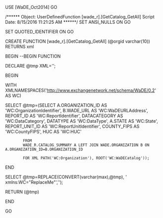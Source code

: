 ﻿USE [WaDE_Oct2014]
GO

/****** Object:  UserDefinedFunction [wade_r].[GetCatalog_GetAll]    Script Date: 8/15/2016 11:21:25 AM ******/
SET ANSI_NULLS ON
GO

SET QUOTED_IDENTIFIER ON
GO



CREATE FUNCTION [wade_r].[GetCatalog_GetAll] (@orgid varchar(10))
  RETURNS xml

BEGIN
--BEGIN FUNCTION

DECLARE @tmp XML='';

BEGIN

WITH XMLNAMESPACES('http://www.exchangenetwork.net/schema/WaDE/0.2' AS WC)

SELECT @tmp=(SELECT A.ORGANIZATION_ID AS 'WC:OrganizationIdentifier',
			B.WADE_URL AS 'WC:WaDEURLAddress',
			REPORT_ID AS 'WC:ReportIdentifier',
			DATACATEGORY AS 'WC:DataCategory',
			DATATYPE AS 'WC:DataType',
			A.STATE AS 'WC:State',
			REPORT_UNIT_ID AS 'WC:ReportUnitIdentifier',
			COUNTY_FIPS AS 'WC:CountyFIPS',
			HUC AS 'WC:HUC'
	
			FROM 
			WADE_R.CATALOG_SUMMARY A LEFT JOIN WADE.ORGANIZATION B ON A.ORGANIZATION_ID=B.ORGANIZATION_ID
					
			FOR XML PATH('WC:Organization'), ROOT('WC:WaDECatalog'));
END

SELECT @tmp=REPLACE(CONVERT(varchar(max),@tmp), ' xmlns:WC="ReplaceMe"','');

RETURN (@tmp)
		
END




GO


